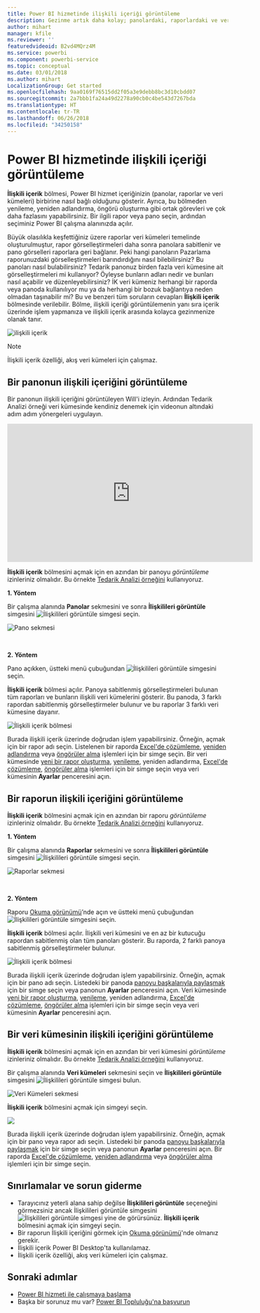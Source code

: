 ```yaml
---
title: Power BI hizmetinde ilişkili içeriği görüntüleme
description: Gezinme artık daha kolay; panolardaki, raporlardaki ve veri kümelerindeki ilişkili içeriği görüntüleyin
author: mihart
manager: kfile
ms.reviewer: ''
featuredvideoid: B2vd4MQrz4M
ms.service: powerbi
ms.component: powerbi-service
ms.topic: conceptual
ms.date: 03/01/2018
ms.author: mihart
LocalizationGroup: Get started
ms.openlocfilehash: 9aa0169f76515dd2f05a3e9debb8bc3d10cbdd07
ms.sourcegitcommit: 2a7bbb1fa24a49d2278a90cb0c4be543d7267bda
ms.translationtype: HT
ms.contentlocale: tr-TR
ms.lasthandoff: 06/26/2018
ms.locfileid: "34250158"
---
```

# <a name="view-related-content-in-power-bi-service"></a>Power BI hizmetinde ilişkili içeriği görüntüleme
**İlişkili içerik** bölmesi, Power BI hizmet içeriğinizin (panolar, raporlar ve veri kümeleri) birbirine nasıl bağlı olduğunu gösterir.  Ayrıca, bu bölmeden yenileme, yeniden adlandırma, öngörü oluşturma gibi ortak görevleri ve çok daha fazlasını yapabilirsiniz. Bir ilgili rapor veya pano seçin, ardından seçiminiz Power BI çalışma alanınızda açılır.   

Büyük olasılıkla keşfettiğiniz üzere raporlar veri kümeleri temelinde oluşturulmuştur, rapor görselleştirmeleri daha sonra panolara sabitlenir ve pano görselleri raporlara geri bağlanır. Peki hangi panoların Pazarlama raporunuzdaki görselleştirmeleri barındırdığını nasıl bilebilirsiniz? Bu panoları nasıl bulabilirsiniz? Tedarik panonuz birden fazla veri kümesine ait görselleştirmeleri mi kullanıyor? Öyleyse bunların adları nedir ve bunları nasıl açabilir ve düzenleyebilirsiniz? İK veri kümeniz herhangi bir raporda veya panoda kullanılıyor mu ya da herhangi bir bozuk bağlantıya neden olmadan taşınabilir mi? Bu ve benzeri tüm soruların cevapları **İlişkili içerik** bölmesinde verilebilir.  Bölme, ilişkili içeriği görüntülemenin yanı sıra içerik üzerinde işlem yapmanıza ve ilişkili içerik arasında kolayca gezinmenize olanak tanır.

![ilişkili içerik](media/service-related-content/power-bi-view-related-dashboard-new.png)

> [!NOTE]
> İlişkili içerik özelliği, akış veri kümeleri için çalışmaz.
> 
> 

## <a name="view-related-content-for-a-dashboard"></a>Bir panonun ilişkili içeriğini görüntüleme
Bir panonun ilişkili içeriğini görüntüleyen Will'i izleyin. Ardından Tedarik Analizi örneği veri kümesinde kendiniz denemek için videonun altındaki adım adım yönergeleri uygulayın.

<iframe width="560" height="315" src="https://www.youtube.com/embed/B2vd4MQrz4M#t=3m05s" frameborder="0" allowfullscreen></iframe>


**İlişkili içerik** bölmesini açmak için en azından bir panoyu *görüntüleme* izinleriniz olmalıdır. Bu örnekte [Tedarik Analizi örneğini](sample-procurement.md) kullanıyoruz.

**1. Yöntem**

Bir çalışma alanında **Panolar** sekmesini ve sonra **İlişkilileri görüntüle** simgesini ![İlişkilileri görüntüle simgesi](media/service-related-content/power-bi-view-related-icon-new.png) seçin.

![Pano sekmesi](media/service-related-content/power-bi-view-related-dash-newer.png)

<br>

**2. Yöntem**

Pano açıkken, üstteki menü çubuğundan   ![İlişkilileri görüntüle simgesini](media/service-related-content/power-bi-view-related-new.png) seçin.

**İlişkili içerik** bölmesi açılır. Panoya sabitlenmiş görselleştirmeleri bulunan tüm raporları ve bunların ilişkili veri kümelerini gösterir. Bu panoda, 3 farklı rapordan sabitlenmiş görselleştirmeler bulunur ve bu raporlar 3 farklı veri kümesine dayanır.

![İlişkili içerik bölmesi](media/service-related-content/power-bi-view-related-dashboard-new.png)

Burada ilişkili içerik üzerinde doğrudan işlem yapabilirsiniz.  Örneğin, açmak için bir rapor adı seçin.  Listelenen bir raporda [Excel'de çözümleme](service-analyze-in-excel.md), [yeniden adlandırma](service-rename.md) veya [öngörüler alma](service-insights.md) işlemleri için bir simge seçin. Bir veri kümesinde [yeni bir rapor oluşturma](service-report-create-new.md), [yenileme](refresh-data.md), yeniden adlandırma, [Excel'de çözümleme](service-analyze-in-excel.md), [öngörüler alma](service-insights.md) işlemleri için bir simge seçin veya veri kümesinin **Ayarlar** penceresini açın.  

## <a name="view-related-content-for-a-report"></a>Bir raporun ilişkili içeriğini görüntüleme
**İlişkili içerik** bölmesini açmak için en azından bir raporu *görüntüleme* izinleriniz olmalıdır. Bu örnekte [Tedarik Analizi örneğini](sample-procurement.md) kullanıyoruz.

**1. Yöntem**

Bir çalışma alanında **Raporlar** sekmesini ve sonra **İlişkilileri görüntüle** simgesini ![İlişkilileri görüntüle simgesi](media/service-related-content/power-bi-view-related-icon-new.png) seçin.

![Raporlar sekmesi](media/service-related-content/power-bi-view-related-report-newer.png)

<br>

**2. Yöntem**

Raporu [Okuma görünümü](service-reading-view-and-editing-view.md)’nde açın ve üstteki menü çubuğundan![İlişkilileri görüntüle](media/service-related-content/power-bi-view-related-new.png) simgesini seçin.

**İlişkili içerik** bölmesi açılır. İlişkili veri kümesini ve en az bir kutucuğu rapordan sabitlenmiş olan tüm panoları gösterir. Bu raporda, 2 farklı panoya sabitlenmiş görselleştirmeler bulunur.

![İlişkili içerik bölmesi](media/service-related-content/power-bi-view-related-report.png)

Burada ilişkili içerik üzerinde doğrudan işlem yapabilirsiniz.  Örneğin, açmak için bir pano adı seçin.  Listedeki bir panoda [panoyu başkalarıyla paylaşmak](service-share-dashboards.md) için bir simge seçin veya panonun **Ayarlar** penceresini açın. Veri kümesinde [yeni bir rapor oluşturma](service-report-create-new.md), [yenileme](refresh-data.md), yeniden adlandırma, [Excel'de çözümleme](service-analyze-in-excel.md), [öngörüler alma](service-insights.md) işlemleri için bir simge seçin veya veri kümesinin **Ayarlar** penceresini açın.  

## <a name="view-related-content-for-a-dataset"></a>Bir veri kümesinin ilişkili içeriğini görüntüleme
**İlişkili içerik** bölmesini açmak için en azından bir veri kümesini *görüntüleme* izinleriniz olmalıdır. Bu örnekte [Tedarik Analizi örneğini](sample-procurement.md) kullanıyoruz.

Bir çalışma alanında **Veri kümeleri** sekmesini seçin ve **İlişkilileri görüntüle** simgesini ![İlişkilileri görüntüle simgesi](media/service-related-content/power-bi-view-related-icon-new.png) bulun.

![Veri Kümeleri sekmesi](media/service-related-content/power-bi-view-related-dataset-newer.png)

**İlişkili içerik** bölmesini açmak için simgeyi seçin.

![](media/service-related-content/power-bi-datasets.png)

Burada ilişkili içerik üzerinde doğrudan işlem yapabilirsiniz.  Örneğin, açmak için bir pano veya rapor adı seçin.  Listedeki bir panoda [panoyu başkalarıyla paylaşmak](service-share-dashboards.md) için bir simge seçin veya panonun **Ayarlar** penceresini açın. Bir raporda [Excel'de çözümleme](service-analyze-in-excel.md), [yeniden adlandırma](service-rename.md) veya [öngörüler alma](service-insights.md) işlemleri için bir simge seçin.  

## <a name="limitations-and-troubleshooting"></a>Sınırlamalar ve sorun giderme
* Tarayıcınız yeterli alana sahip değilse **İlişkilileri görüntüle** seçeneğini görmezsiniz ancak İlişkilileri görüntüle simgesini ![İlişkilileri görüntüle simgesi](media/service-related-content/power-bi-view-related-icon-new.png) yine de görürsünüz. **İlişkili içerik** bölmesini açmak için simgeyi seçin.
* Bir raporun İlişkili içeriğini görmek için [Okuma görünümü](service-reading-view-and-editing-view.md)'nde olmanız gerekir.
* İlişkili içerik Power BI Desktop'ta kullanılamaz.
* İlişkili içerik özelliği, akış veri kümeleri için çalışmaz.

## <a name="next-steps"></a>Sonraki adımlar
* [Power BI hizmeti ile çalışmaya başlama](service-get-started.md)
* Başka bir sorunuz mu var? [Power BI Topluluğu'na başvurun](http://community.powerbi.com/)

